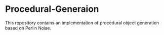 # Procedural-Generaion
This repository contains an implementation of procedural object generation based on Perlin Noise.

